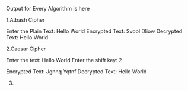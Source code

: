 Output for Every Algorithm is here

1.Atbash Cipher

Enter the Plain Text: Hello World
Encrypted Text: Svool Dliow
Decrypted Text: Hello World

2.Caesar Cipher

Enter the text: Hello World
Enter the shift key: 2

Encrypted Text: Jgnnq Yqtnf
Decrypted Text: Hello World

3.